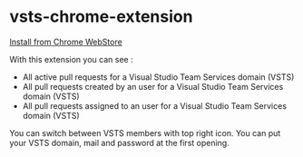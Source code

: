 # vsts-chrome-extension
[Install from Chrome WebStore](https://chrome.google.com/webstore/detail/vsts-pull-requests/pbjkodijnlbkbbkjmhgemlpigeaoaken)

With this extension you can see :

- All active pull requests for a Visual Studio Team Services domain (VSTS)
- All pull requests created by an user for a Visual Studio Team Services domain (VSTS)
- All pull requests assigned to an user for a Visual Studio Team Services domain (VSTS)

You can switch between VSTS members with top right icon.
You can put your VSTS domain, mail and password at the first opening.
